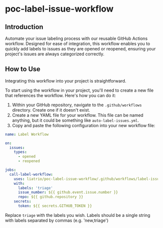 # poc-label-issue-workflow

## Introduction

Automate your issue labeling process with our reusable GitHub Actions workflow. Designed for ease of integration, this workflow enables you to quickly add labels to issues as they are opened or reopened, ensuring your project's issues are always categorized correctly.

## How to Use

Integrating this workflow into your project is straightforward.

To start using the workflow in your project, you'll need to create a new file that references the workflow. Here's how you can do it:

1. Within your GitHub repository, navigate to the `.github/workflows` directory. Create one if it doesn't exist.
2. Create a new YAML file for your workflow. This file can be named anything, but it could be something like `auto-label-issues.yml`.
3. Copy and paste the following configuration into your new workflow file:

```yaml
name: Label Workflow

on:
  issues:
    types:
      - opened
      - reopened

jobs:
  call-label-workflow:
    uses: liatrio/poc-label-issue-workflow/.github/workflows/label-issue-workflow.yml@main
    with:
      labels: 'triage'
      issue_number: ${{ github.event.issue.number }}
      repo: ${{ github.repository }}
    secrets:
      token: ${{ secrets.GITHUB_TOKEN }}
```

Replace `triage` with the labels you wish. Labels should be a single string with labels separated by commas (e.g. 'new,triage')
